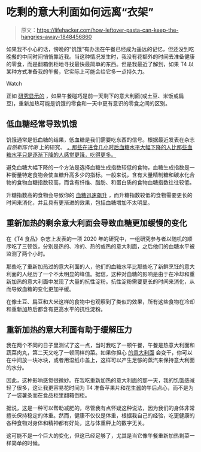 # 吃剩的意大利面如何远离“衣架”

> 原文：<https://lifehacker.com/how-leftover-pasta-can-keep-the-hangries-away-1848456860>

如果我不小心的话，傍晚的“饥饿”有办法在午餐已经成为遥远的记忆，但还没到吃晚餐的中间时间悄悄靠近我。当这种情况发生时，我没有花额外的时间去准备健康的零食，而是翻箱倒柜地寻找最快最简单的东西。但是我最近了解到，如果 T4 以某种方式准备我的午餐，它实际上可能会给它多一点持久力。

Watch

正如 [研究显示的](https://www.ncbi.nlm.nih.gov/pmc/articles/PMC7022949/) ，如果午餐碰巧是前一天剩下的意大利面(或土豆、米饭或扁豆)，重新加热可能是饥饿的零食和一天中更有意识的零食之间的区别。

## 低血糖经常导致饥饿

饥饿通常是低血糖的结果，低血糖是我们需要吃东西的信号。根据最近发表在杂志*自然新陈代谢* 上的研究、 [，那些在进食几小时后血糖水平大幅下降的人比那些血糖水平只是逐渐下降的人感觉更饿，吃得更多。](https://www.nature.com/articles/s42255-021-00383-x)

避免血糖大幅下降的一个方法是选择血糖生成指数较低的食物，血糖生成指数是一种衡量特定食物会使血糖升高多少的指标。一般来说，含有大量精制糖和碳水化合物的食物血糖指数较高，而含有纤维、脂肪、和蛋白质的食物血糖指数往往较低。

升糖指数高的食物会导致你的 [血糖迅速飙升](https://www.hsph.harvard.edu/nutritionsource/carbohydrates/carbohydrates-and-blood-sugar/) ，而升糖指数较低的食物需要更长的时间来消化，并且具有更渐进的效果，包括血糖增加不太明显。

## **重新加热的剩余意大利面会导致血糖更加缓慢的变化**

在《T4 食品》杂志上发表的一项 2020 年的研究中，一组研究参与者以随机的顺序吃了三顿饭，分别是热的、冷的、热的或热的意大利面，之后他们的血糖水平被监测了两个小时。

那些吃了重新加热过的意大利面的人，他们的血糖水平比那些吃了新鲜烹饪的意大利面的人经历了一个不太明显的峰值。据信，这种对血糖的影响是由于在冷却和重新加热的意大利面中发现了大量的抗性淀粉。抗性淀粉需要更长的时间来消化，从而导致血糖的变化更加平缓。

在像土豆、扁豆和大米这样的食物中也观察到了类似的效果，所有这些食物在冷却和重新加热后都含有更高水平的抗性淀粉。

## **重新加热的意大利面有助于缓解压力**

我在两个不同的日子里测试了这一点，当时我吃了一顿午餐，午餐是热意大利面和蔬菜肉丸，第二天又吃了一顿同样的菜。如果你担心 [的意大利面](https://lifehacker.com/how-to-microwave-leftover-pasta-and-rice-without-drying-1847861699) 会变干，你可以在中间放一块冰块，或者用湿纸巾盖上，这样可以产生足够的蒸汽来保持意大利面的水分。

因此，这种影响感觉很微妙。在我吃重新加热的意大利面的那一天，我的饥饿感减轻了很多，这让我更容易花时间为 T4 准备苹果片和花生酱的午后点心，而不是为了一袋薯条而在食品柜里翻箱倒柜。

据说，这是一种可以帮助减肥的，尽管我有点怀疑这种说法，因为我们的身体非常擅长保持稳定的体重。然而，健康不仅仅是体重，根据我自己的经验，吃更健康的各种食物对身体和精神都有好处，这与体重秤上的数字无关。

这可能不是一个巨大的变化，但这已经足够了，尤其是当它像午餐重新加热剩菜一样简单的时候。